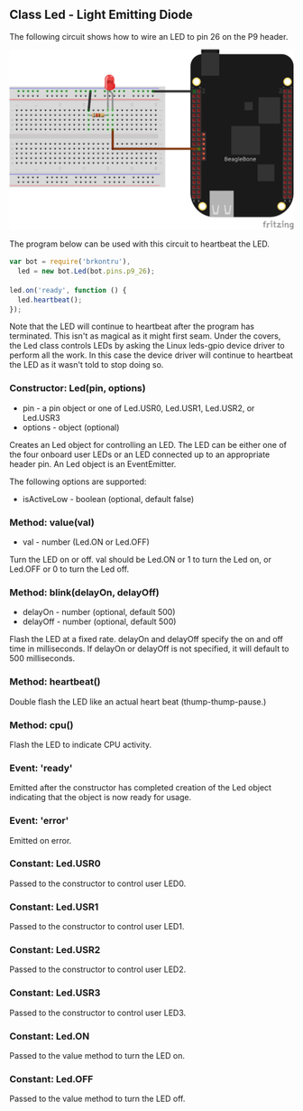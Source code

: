 ## Class Led - Light Emitting Diode

The following circuit shows how to wire an LED to pin 26 on the P9 header.

<img src="https://github.com/fivdi/brkontru/raw/master/doc/led.png">

The program below can be used with this circuit to heartbeat the LED.

```js
var bot = require('brkontru'),
  led = new bot.Led(bot.pins.p9_26);

led.on('ready', function () {
  led.heartbeat();
});
```

Note that the LED will continue to heartbeat after the program has terminated.
This isn't as magical as it might first seam. Under the covers, the Led class
controls LEDs by asking the Linux leds-gpio device driver to perform all the
work. In this case the device driver will continue to heartbeat the LED as it
wasn't told to stop doing so.

### Constructor: Led(pin, options)
- pin - a pin object or one of Led.USR0, Led.USR1, Led.USR2, or Led.USR3
- options - object (optional)

Creates an Led object for controlling an LED. The LED can be either one of the
four onboard user LEDs or an LED connected up to an appropriate header pin.
An Led object is an EventEmitter.

The following options are supported:
- isActiveLow - boolean (optional, default false)

### Method: value(val)
- val - number (Led.ON or Led.OFF)

Turn the LED on or off. val should be Led.ON or 1 to turn the Led on, or
Led.OFF or 0 to turn the Led off.

### Method: blink(delayOn, delayOff)
- delayOn - number (optional, default 500)
- delayOff - number (optional, default 500)

Flash the LED at a fixed rate. delayOn and delayOff specify the on and off time
in milliseconds. If delayOn or delayOff is not specified, it will default to
500 milliseconds.

### Method: heartbeat()
Double flash the LED like an actual heart beat (thump-thump-pause.)

### Method: cpu()
Flash the LED to indicate CPU activity.

### Event: 'ready'
Emitted after the constructor has completed creation of the Led object
indicating that the object is now ready for usage.

### Event: 'error'
Emitted on error.

### Constant: Led.USR0
Passed to the constructor to control user LED0.

### Constant: Led.USR1
Passed to the constructor to control user LED1.

### Constant: Led.USR2
Passed to the constructor to control user LED2.

### Constant: Led.USR3
Passed to the constructor to control user LED3.

### Constant: Led.ON
Passed to the value method to turn the LED on.

### Constant: Led.OFF
Passed to the value method to turn the LED off.


